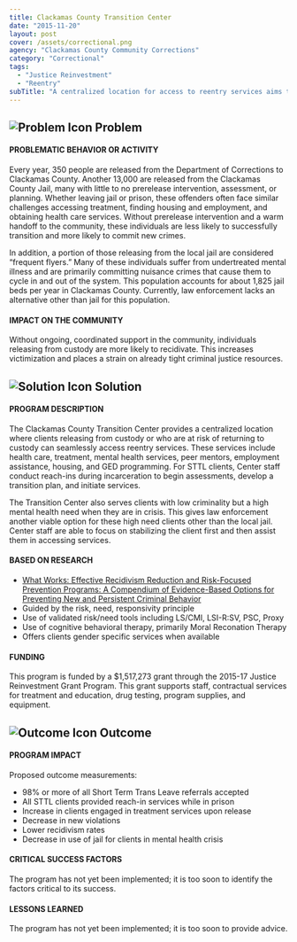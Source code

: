 ```yaml
---
title: Clackamas County Transition Center
date: "2015-11-20"
layout: post
cover: /assets/correctional.png
agency: "Clackamas County Community Corrections"
category: "Correctional"
tags:
  - "Justice Reinvestment"
  - "Reentry"
subTitle: "A centralized location for access to reentry services aims to decrease jail use by clients in mental health crisis and reduce recidivism for all program participants."
---
```


## ![Problem Icon](https://github.com/google/material-design-icons/raw/master/alert/1x_web/ic_error_outline_black_48dp.png "Problem") Problem

#### PROBLEMATIC BEHAVIOR OR ACTIVITY

Every year, 350 people are released from the Department of Corrections to Clackamas County. Another 13,000 are released from the Clackamas County Jail, many with little to no prerelease intervention, assessment, or planning. Whether leaving jail or prison, these offenders often face similar challenges accessing treatment, finding housing and employment, and obtaining health care services. Without prerelease intervention and a warm handoff to the community, these individuals are less likely to successfully transition and more likely to commit new crimes.

In addition, a portion of those releasing from the local jail are considered “frequent flyers.” Many of these individuals suffer from undertreated mental illness and are primarily committing nuisance crimes that cause them to cycle in and out of the system. This population accounts for about 1,825 jail beds per year in Clackamas County. Currently, law enforcement lacks an alternative other than jail for this population.

#### IMPACT ON THE COMMUNITY

Without ongoing, coordinated support in the community, individuals releasing from custody are more likely to recidivate. This increases victimization and places a strain on already tight criminal justice resources.

## ![Solution Icon](https://github.com/google/material-design-icons/raw/master/action/1x_web/ic_lightbulb_outline_black_48dp.png "Solution") Solution

#### PROGRAM DESCRIPTION

The Clackamas County Transition Center provides a centralized location where clients releasing from custody or who are at risk of returning to custody can seamlessly access reentry services. These services include health care, treatment, mental health services, peer mentors, employment assistance, housing, and GED programming. For STTL clients, Center staff conduct reach-ins during incarceration to begin assessments, develop a transition plan, and initiate services.

The Transition Center also serves clients with low criminality but a high mental health need when they are in crisis. This gives law enforcement another viable option for these high need clients other than the local jail. Center staff are able to focus on stabilizing the client first and then assist them in accessing services.

#### BASED ON RESEARCH

- [What Works: Effective Recidivism Reduction and Risk-Focused Prevention Programs: A Compendium of Evidence-Based Options for Preventing New and Persistent Criminal Behavior](https://cdpsdocs.state.co.us/ccjj/Resources/Ref/WhatWorks2008.pdf)
- Guided by the risk, need, responsivity principle
- Use of validated risk/need tools including LS/CMI, LSI-R:SV, PSC, Proxy
- Use of cognitive behavioral therapy, primarily Moral Reconation Therapy
- Offers clients gender specific services when available

#### FUNDING

This program is funded by a $1,517,273 grant through the 2015-17 Justice Reinvestment Grant Program. This grant supports staff, contractual services for treatment and education, drug testing, program supplies, and equipment.

## ![Outcome Icon](https://github.com/google/material-design-icons/raw/master/action/1x_web/ic_view_list_black_48dp.png "Outcome") Outcome

#### PROGRAM IMPACT

Proposed outcome measurements:

- 98% or more of all Short Term Trans Leave referrals accepted
- All STTL clients provided reach-in services while in prison
- Increase in clients engaged in treatment services upon release
- Decrease in new violations
- Lower recidivism rates
- Decrease in use of jail for clients in mental health crisis

#### CRITICAL SUCCESS FACTORS

The program has not yet been implemented; it is too soon to identify the factors critical to its success.

#### LESSONS LEARNED

The program has not yet been implemented; it is too soon to provide advice.
